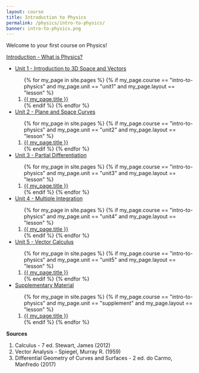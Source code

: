 ```yaml
---
layout: course
title: Introduction to Physics
permalink: /physics/intro-to-physics/
banner: intro-to-physics.png
---
```


Welcome to your first course on Physics!

<a class="page-link" href="/physics/intro-to-physics/introduction">Introduction - What is Physics? </a>

<ul>
<li>  <a class="page-link" href="/physics/intro-to-physics/unit1/"> Unit 1 - Introduction to 3D Space and Vectors </a> </li>
<ol>
{% for my_page in site.pages %}
{% if  my_page.course == "intro-to-physics" and my_page.unit == "unit1" and my_page.layout == "lesson" %}
<li> <a class="page-link" href="{{ my_page.url | prepend: site.baseurl }}">{{ my_page.title }}</a> </li>
{% endif %}
{% endfor %}
</ol>
<li>  <a class="page-link" href="/physics/intro-to-physics/unit2/"> Unit 2 - Plane and Space Curves </a> </li>
<ol>
{% for my_page in site.pages %}
{% if  my_page.course == "intro-to-physics" and my_page.unit == "unit2" and my_page.layout == "lesson" %}
<li> <a class="page-link" href="{{ my_page.url | prepend: site.baseurl }}">{{ my_page.title }}</a> </li>
{% endif %}
{% endfor %}
</ol>
<li>  <a class="page-link" href="/physics/intro-to-physics/unit3"> Unit 3 - Partial Differentiation </a> </li>
<ol>
{% for my_page in site.pages %}
{% if  my_page.course == "intro-to-physics" and my_page.unit == "unit3" and my_page.layout == "lesson" %}
<li> <a class="page-link" href="{{ my_page.url | prepend: site.baseurl }}">{{ my_page.title }}</a> </li>
{% endif %}
{% endfor %}
</ol>
<li>  <a class="page-link" href="/physics/intro-to-physics/unit4/"> Unit 4 - Multiple Integration </a> </li>
<ol>
{% for my_page in site.pages %}
{% if  my_page.course == "intro-to-physics" and my_page.unit == "unit4" and my_page.layout == "lesson" %}
<li> <a class="page-link" href="{{ my_page.url | prepend: site.baseurl }}">{{ my_page.title }}</a> </li>
{% endif %}
{% endfor %}
</ol>
<li>  <a class="page-link" href="/physics/intro-to-physics/unit5/"> Unit 5 - Vector Calculus </a> </li>
<ol>
{% for my_page in site.pages %}
{% if  my_page.course == "intro-to-physics" and my_page.unit == "unit5" and my_page.layout == "lesson" %}
<li> <a class="page-link" href="{{ my_page.url | prepend: site.baseurl }}">{{ my_page.title }}</a> </li>
{% endif %}
{% endfor %}
</ol>
<li> <a class="page-link" href="/physics/intro-to-physics/supplements/"> Supplementary Material </a> </li>
<ol>
{% for my_page in site.pages %}
{% if  my_page.course == "intro-to-physics" and my_page.unit == "supplement" and my_page.layout == "lesson" %}
<li> <a class="page-link" href="{{ my_page.url | prepend: site.baseurl }}">{{ my_page.title }}</a> </li>
{% endif %}
{% endfor %}
</ol>
</ul>


**Sources**
1. Calculus - 7 ed. Stewart, James (2012)
2. Vector Analysis - Spiegel, Murray R. (1959)
3. Differential Geometry of Curves and Surfaces - 2 ed. do Carmo, Manfredo (2017)
